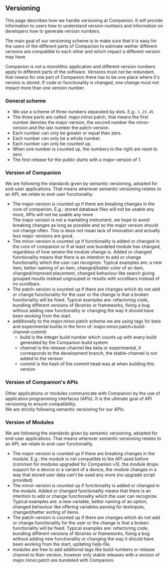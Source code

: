 ## Versioning

This page describes how we handle versioning at Companion. It will provide information to users how to understand version numbers and information on developers how to generate version numbers.

The main goal of our versioning scheme is to make sure that it is easy for the users of the different parts of Companion to estimate wether different versions are compatible to each other and which impact a different version may have.

Companion is not a monolithic application and different version numbers apply to different parts of the software. Versions must not be redundant, that means for one part of Companion there has to be one place where it's version is stored. If code or functionality is changed, one change must not impact more than one version number.

### General scheme

- We use a scheme of three numbers separated by dots. E.g.: `1.23.45`
- The three parts are called: major.minor.patch, that means the first number denotes the major-version, the second number the minor-version and the last number the patch-version.
- Each number can only be greater or equal than zero.
- Each number can only be a whole number.
- Each number can only be counted up.
- When one number is counted up, the numbers to the right are reset to zero.
- The first release for the public starts with a major-version of 1.

### Version of Companion

We are following the standards given by semantic versioning, adopted for end-user applications. That means wherever semantic versioning relates to an API, we relate to end-user functionality.

- The major-version is counted up if there are breaking changes in the core of companion. E.g.: stored database files will not be usable any more, APIs will not be usable any more  
  The major version is not a marketing instrument, we hope to avoid breaking changes as long as possible and so the major version should not change often. This is does not mean lack of innovation and actually less major versions are good.
- The minor-version is counted up if functionality is added or changed in the core of companion or if at least one bundeled module has changed, regardless of how severe the module change is. Added or changed functionality means that there is an intention to add or change functionality which the user can recognize. Typical examples are: a new item, better naming of an item, changed/better color of an item, changed/improved placement, changed behaviour like search giving grouped results instead ungrouped or results with scrollbars instead of no scrollbars.
- The patch-version is counted up if there are changes which do not add or change functionality for the user or the change is that a broken functionality will be fixed. Typical examples are: refactoring code, bundling different versions of libraries or frameworks, fixing a bug without adding new functionality or changing the way it should have been working from the start.
- additionally to the major.minor.patch scheme we are using tags for beta and experimental builds in the form of: major.minor.patch+build-channel-commit  
  - build is the integer build number which counts up with every build generated by the Companion build system
  - channel is the release-channel like beta or experimental, it corresponds to the development branch, the stable-channel is not added to the version
  - commit is the hash of the commit head was at when building this version

### Version of Companion's APIs

Other applications or modules communicate with Companion by the use of application programming interfaces (APIs). It is the ultimate goal of API versioning to ensure compatibility.  
We are strictly following semantic versioning for our APIs.

### Version of Modules

We are following the standards given by semantic versioning, adopted for end-user applications. That means wherever semantic versioning relates to an API, we relate to end-user functionality. 

- The major-version is counted up if there are breaking changes in the module. E.g.: the module is not compatible to the API used before (common for modules upgraded for Companion v3), the module drops support for a device or a variant of a device, the module changes in a way that stored user data can't be used any more (no upgrade script provided)
- The minor-version is counted up if functionality is added or changed in the module. Added or changed functionality means that there is an intention to add or change functionality which the user can recognize. Typical examples are: a new variable, better naming of an option, changed behaviour like offering variables parsing for textinputs, changed/better sorting of items.
- The patch-version is counted up if there are changes which do not add or change functionality for the user or the change is that a broken functionality will be fixed. Typical examples are: refactoring code, bundling different versions of libraries or frameworks, fixing a bug without adding new functionality or changing the way it should have been working from the start, updating help-file.
- modules are free to add additional tags like build numbers or release channel to their version, however only stable releases with a version of major.minor.patch are bundeled with Companion.